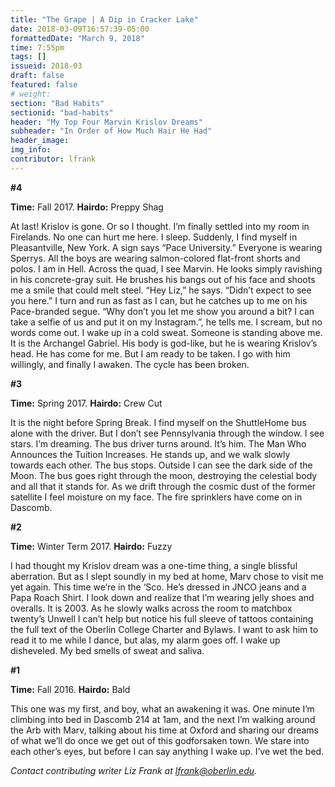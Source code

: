 ```yaml
---
title: "The Grape | A Dip in Cracker Lake"
date: 2018-03-09T16:57:39-05:00
formattedDate: "March 9, 2018"
time: 7:55pm
tags: []
issueid: 2018-03
draft: false
featured: false
# weight:
section: "Bad Habits"
sectionid: "bad-habits"
header: "My Top Four Marvin Krislov Dreams"
subheader: "In Order of How Much Hair He Had"
header_image:
img_info:
contributor: lfrank
---
```


**#4**

**Time:** Fall 2017. **Hairdo:** Preppy Shag

At last! Krislov is gone. Or so I thought. I’m finally settled into my room in Firelands. No one can hurt me here. I sleep. Suddenly, I find myself in Pleasantville, New York. A sign says “Pace University.” Everyone is wearing Sperrys. All the boys are wearing salmon-colored flat-front shorts and polos. I am in Hell. Across the quad, I see Marvin. He looks simply ravishing in his concrete-gray suit. He brushes his bangs out of his face and shoots me a smile that could melt steel. “Hey Liz,” he says. “Didn’t expect to see you here.” I turn and run as fast as I can, but he catches up to me on his Pace-branded segue. “Why don’t you let me show you around a bit? I can take a selfie of us and put it on my Instagram.”, he tells me. I scream, but no words come out. I wake up in a cold sweat. Someone is standing above me. It is the Archangel Gabriel. His body is god-like, but he is wearing Krislov’s head. He has come for me. But I am ready to be taken. I go with him willingly, and finally I awaken. The cycle has been broken.

**#3**

**Time:** Spring 2017. **Hairdo:** Crew Cut

It is the night before Spring Break. I find myself on the ShuttleHome bus alone with the driver. But I don’t see Pennsylvania through the window. I see stars. I’m dreaming. The bus driver turns around. It’s him. The Man Who Announces the Tuition Increases. He stands up, and we walk slowly towards each other. The bus stops. Outside I can see the dark side of the Moon. The bus goes right through the moon, destroying the celestial body and all that it stands for. As we drift through the cosmic dust of the former satellite I feel moisture on my face. The fire sprinklers have come on in Dascomb.

**#2**

**Time:** Winter Term 2017. **Hairdo:** Fuzzy

I had thought my Krislov dream was a one-time thing, a single blissful aberration. But as I slept soundly in my bed at home, Marv chose to visit me yet again. This time we’re in the ‘Sco. He’s dressed in JNCO jeans and a Papa Roach Shirt. I look down and realize that I’m wearing jelly shoes and overalls. It is 2003. As he slowly walks across the room to matchbox twenty’s Unwell I can’t help but notice his full sleeve of tattoos containing the full text of the Oberlin College Charter and Bylaws. I want to ask him to read it to me while I dance, but alas, my alarm goes off. I wake up disheveled. My bed smells of sweat and saliva.

**#1**

**Time:** Fall 2016. **Hairdo:** Bald

This one was my first, and boy, what an awakening it was. One minute I’m climbing into bed in Dascomb 214 at 1am, and the next I’m walking around the Arb with Marv, talking about his time at Oxford and sharing our dreams of what we’ll do once we get out of this godforsaken town. We stare into each other’s eyes, but before I can say anything I wake up. I’ve wet the bed.

*Contact contributing writer Liz Frank at lfrank@oberlin.edu.*
